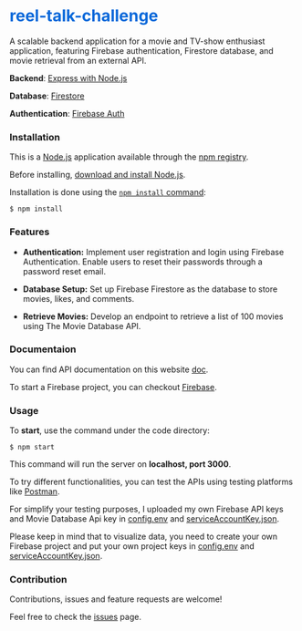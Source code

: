 # <font color="#0969da">reel-talk-challenge</font>

A scalable backend application for a movie and TV-show enthusiast application, featuring Firebase authentication, Firestore database, and movie retrieval from an external API.

**Backend**: [Express with Node.js](https://github.com/expressjs/express)

**Database**: [Firestore](https://cloud.google.com/firestore)

**Authentication**: [Firebase Auth](https://firebase.google.com/docs/auth)

### Installation

This is a [Node.js](https://nodejs.org/en/) application available through the [npm registry](https://www.npmjs.com/).

Before installing, [download and install Node.js](https://nodejs.org/en/download/).

Installation is done using the
[`npm install` command](https://docs.npmjs.com/getting-started/installing-npm-packages-locally):

```console
$ npm install
```

### Features

- **Authentication:**
  Implement user registration and login using Firebase Authentication.
  Enable users to reset their passwords through a password reset email.

- **Database Setup:**
  Set up Firebase Firestore as the database to store movies, likes, and comments.

- **Retrieve Movies:**
  Develop an endpoint to retrieve a list of 100 movies using The Movie Database API.

### Documentaion

You can find API documentation on this website [doc]().

To start a Firebase project, you can checkout [Firebase](https://firebase.google.com).

### Usage

To **start**, use the command under the code directory:

```console
$ npm start
```

This command will run the server on **localhost, port 3000**.
</br>

To try different functionalities, you can test the APIs using testing platforms like [Postman](https://www.postman.com/).
</br>

For simplify your testing purposes, I uploaded my own Firebase API keys and Movie Database Api key in [config.env](https://github.com/shuyangConnor/reel-talk-challenge/blob/master/config.env) and [serviceAccountKey.json](https://github.com/shuyangConnor/reel-talk-challenge/blob/master/serviceAccountKey.json).

Please keep in mind that to visualize data, you need to create your own Firebase project and put your own project keys in [config.env](https://github.com/shuyangConnor/reel-talk-challenge/blob/master/config.env) and [serviceAccountKey.json](https://github.com/shuyangConnor/reel-talk-challenge/blob/master/serviceAccountKey.json).

### Contribution

Contributions, issues and feature requests are welcome!

Feel free to check the [issues]() page.
